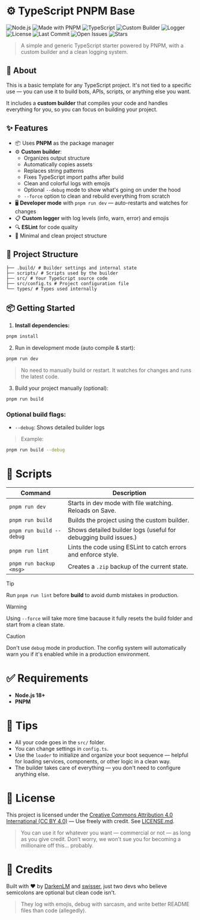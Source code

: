 # ⚙️ TypeScript PNPM Base

![Node.js](https://img.shields.io/badge/Node.js-18+-green?logo=node.js)
![Made with PNPM](https://img.shields.io/badge/Built%20with-PNPM-f69220?logo=pnpm)
![TypeScript](https://img.shields.io/badge/TypeScript-%F0%9F%94%A5-blue?logo=typescript)
![Custom Builder](https://img.shields.io/badge/Custom%20Builder-%E2%9C%94-lightgrey)
![Logger](https://img.shields.io/badge/Logger-Emoji%20Powered-yellow)
![License](https://img.shields.io/badge/License-CC%20BY%204.0-blue?logo=creativecommons)
![Last Commit](https://img.shields.io/github/last-commit/ressiws/typescript-template-pnpm)
![Open Issues](https://img.shields.io/github/issues/ressiws/typescript-template-pnpm)
![Stars](https://img.shields.io/github/stars/ressiws/typescript-template-pnpm?style=social)

> A simple and generic TypeScript starter powered by PNPM, with a custom builder and a clean logging system.

## 🚀 About 

This is a basic template for any TypeScript project. It's not tied to a specific use — you can use it to build bots, APIs, scripts, or anything else you want.

It includes a **custom builder** that compiles your code and handles everything for you, so you can focus on building your project.

## ✨ Features

- 📦 Uses **PNPM** as the package manager
- ⚙️ **Custom builder**:
  - Organizes output structure
  - Automatically copies assets
  - Replaces string patterns
  - Fixes TypeScript import paths after build
  - Clean and colorful logs with emojis
  - Optional `--debug` mode to show what's going on under the hood
  - `--force` option to clean and rebuild everything from scratch
- 🖥️ **Developer mode** with `pnpm run dev` — auto-restarts and watches for changes
- 📋 **Custom logger** with log levels (info, warn, error) and emojis
- 🔍 **ESLint** for code quality
- 🧱 Minimal and clean project structure

## 📁 Project Structure
```
├── .build/ # Builder settings and internal state
├── scripts/ # Scripts used by the builder
├── src/ # Your TypeScript source code
├── src/config.ts # Project configuration file
└── types/ # Types used internally
```

## 📦 Getting Started

1. **Install dependencies:**

```bash
pnpm install
```
2. Run in development mode (auto compile & start):
```bash
pnpm run dev
```
> No need to manually build or restart. It watches for changes and runs the latest code.

3. Build your project manually (optional):
```bash
pnpm run build
```
### Optional build flags:
- `--debug`: Shows detailed builder logs

> Example:
```bash
pnpm run build --debug
```

# 📜 Scripts
| Command                         | Description |
|---------------------------------|-------------|
| `pnpm run dev`                  | Starts in dev mode with file watching. Reloads on Save. |
| `pnpm run build`				  | Builds the project using the custom builder. |
| `pnpm run build --debug`        | Shows detailed builder logs (useful for debugging build issues.) |
| `pnpm run lint`                 | Lints the code using ESLint to catch errors and enforce style. |
| `pnpm run backup <msg>`         | Creates a `.zip` backup of the current state. |

> [!TIP]
> Run `pnpm run lint` before **build** to avoid dumb mistakes in production.

> [!WARNING]
> Using `--force` will take more time bacause it fully resets the build folder and start from a clean state.

> [!CAUTION]
> Don't use `debug` mode in production. The config system will automatically warn you if it's enabled while in a production environment.

# ✅ Requirements
- **Node.js 18+**
- **PNPM**

# 🧠 Tips
- All your code goes in the `src/` folder.
- You can change settings in `config.ts`.
- Use the `loader` to initialize and organize your boot sequence — helpful for loading services, components, or other logic in a clean way.
- The builder takes care of everything — you don't need to configure anything else.

# 🧾 License
This project is licensed under the [Creative Commons Attribution 4.0 International (CC BY 4.0)](https://creativecommons.org/licenses/by/4.0/) — Use freely with credit. See [LICENSE.md](./LICENSE.md).

> You can use it for whatever you want — commercial or not — as long as you give credit. Don’t worry, we won't sue you for becoming a millionaire off this… probably.

# 🙌 Credits
Built with ❤️ by [DarkenLM](https://github.com/darkenlm) and [swisser](https://github.com/ressiws), just two devs who believe semicolons are optional but clean code isn't.

> They log with emojis, debug with sarcasm, and write better README files than code (allegedly).
